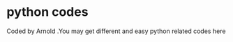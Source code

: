 # python codes






Coded by Arnold  .You may get different and easy python related codes here











